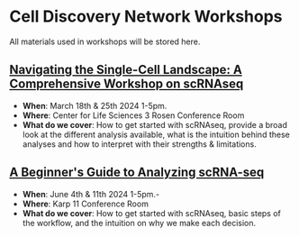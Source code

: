 # Cell Discovery Network Workshops

All materials used in workshops will be stored here.

## [Navigating the Single-Cell Landscape: A Comprehensive Workshop on scRNAseq](http://htmlpreview.github.io/?https://github.com/CellDiscoveryNetwork/workshops/blob/main/navigating-the-single-cell-landscape-a-comprehensive-workshop-on-scrnaseq/index_nscl.html)
- **When**: March 18th & 25th 2024 1-5pm.
- **Where**: Center for Life Sciences 3 Rosen Conference Room
- **What do we cover**: How to get started with scRNAseq, provide a broad look at the different analysis available, what is the intuition behind these analyses and how to interpret with their strengths & limitations. 

## [A Beginner's Guide to Analyzing scRNA-seq]()

- **When**: June 4th & 11th 2024 1-5pm.-
- **Where**: Karp 11 Conference Room
- **What do we cover**: How to get started with scRNAseq, basic steps of the workflow, and the intuition on why we make each decision.
